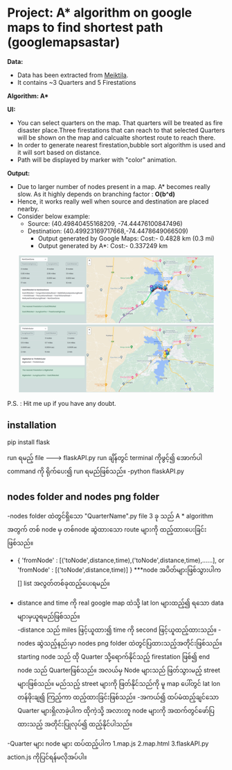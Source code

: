 # Project: A* algorithm on google maps to find shortest path (googlemapsastar)
__Data:__
* Data has been extracted from [Meiktila](https://leafletjs.com/).<br> 
* It contains ~3 Quarters and 5 Firestations <br>

__Algorithm: A*__

__UI:__

* You can select quarters on the map. That quarters will be treated as fire disaster place.Three firestations that can reach to that selected Quarters will be shown on the map and calcualte shortest route to reach there.
* In order to generate nearest firestation,bubble sort algorithm is used and it will sort based on distance.
* Path will be displayed by marker with "color" animation.

__Output:__

* Due to larger number of nodes present in a map. A* becomes really slow. As it highly depends on branching factor : __O(b^d)__ 
* Hence, it works really well when source and destination are placed nearby.
* Consider below example:
  * Source: (40.49840455168209, -74.44476100847496)
  * Destination: (40.49923169717668,-74.4478649066509)
    * Output generated by Google Maps: Cost:- 0.4828 km (0.3 mi)
    * Output generated by A*: Cost:-  0.337249 km

<p align="center">
  <img src="output/1.NanDawGone result.png" width="450" title="Application Output">
  <img src="output/2.ThiriMinGular.png" width="450" title="Google Maps Output">
</p>

P.S. : Hit me up if you have any doubt.

installation
-----------------------
pip install flask

run ရမည့် file ---> flaskAPI.py
run ချိန်တွင် terminal ကိုဖွင့်၍ အောက်ပါ command ကို ရိုက်ပေး၍ run ရမည်ဖြစ်သည်။
-python flaskAPI.py

nodes folder and nodes png folder
-----------------------------------------
-nodes folder ထဲတွင်ရှိသော "QuarterName".py file 3 ခု သည် A * algorithm အတွက် တစ် node မှ တစ်node ဆွဲထားသော route များကို ထည့်ထားပေးခြင်းဖြစ်သည်။ 
- {
    'fromNode' : [('toNode',distance,time),('toNode',distance,time),......],
      or
    'fromNode' : [('toNode',distance,time)]
}
***node အပိတ်များဖြစ်သွားပါက [] list အလွတ်တစ်ခုထည့်ပေးရမည်။ 
* distance and time ကို real google map ထဲသို့ lat lon များထည့်၍ ရသော data များမှယူရမည်ဖြစ်သည်။<br>
-distance သည် miles ဖြင့်ယူထား၍ time ကို second ဖြင့်ယူထည့်ထားသည်။ 
-nodes ဆွဲသည့်နည်းမှာ nodes png folder ထဲတွင်ပြထားသည့်အတိုင်းဖြစ်သည်။ starting node သည် ထို Quarter သို့ရောက်နိုင်သည့် 
firestation ဖြစ်၍ end node သည် Quarterဖြစ်သည်။ အလယ်မှ Node များသည် ဖြတ်သွားမည့် street များဖြစ်သည်။ မည်သည့် street
များကို ဖြတ်နိုင်သည်ကို မူ map ပေါ်တွင် lat lon တန်ဖိုးချ၍ ကြည့်ကာ ထည့်ထားခြင်းဖြစ်သည်။ 
-အကယ်၍ ထပ်မံထည့်ချင်သော Quarter များရှိလာခဲ့ပါက ထိုကဲ့သို့ အလားတူ node များကို အထက်တွင်ဖော်ပြထားသည့် အတိုင်းပြုလုပ်၍ ထည့်နိုင်ပါသည်။ 

-Quarter များ node များ ထပ်ထည့်ပါက 
1.map.js
2.map.html 
3.flaskAPI.py
action.js ကိုပြင်ရန်မလိုအပ်ပါ။ 

